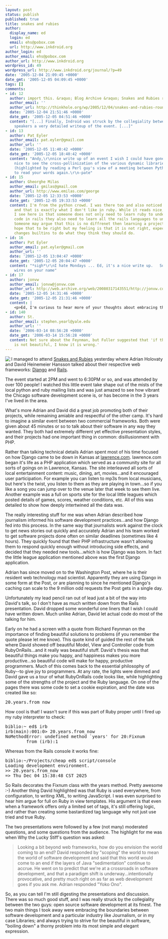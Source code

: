 ```yaml
---
layout: post
status: publish
published: true
title: snakes and rubies
author:
  display_name: ed
  login: ed
  email: ehs@pobox.com
  url: http://www.inkdroid.org
author_login: ed
author_email: ehs@pobox.com
author_url: http://www.inkdroid.org
wordpress_id: 49
wordpress_url: http://www.inkdroid.org/journal/?p=49
date: '2005-12-04 21:09:45 +0000'
date_gmt: '2005-12-05 04:09:45 +0000'
tags: []
comments:
- id: 12
  author: import this. &raquo; Blog Archive &raquo; Snakes and Rubies roundup
  author_email: ''
  author_url: http://thinkhole.org/wp/2005/12/04/snakes-and-rubies-roundup/
  date: '2005-12-04 21:51:46 +0000'
  date_gmt: '2005-12-05 04:51:46 +0000'
  content: "[...] Finally, Indroid was struck by the collegiality between the two
    speakers a very detailed writeup of the event. [...]"
- id: 13
  author: Pat Eyler
  author_email: pat.eyler@gmail.com
  author_url: ''
  date: '2005-12-05 11:40:42 +0000'
  date_gmt: '2005-12-05 18:40:42 +0000'
  content: "Andy,\r\nnice write up of an event I wish I could have gone to.  It's
    nice to see the cross-pollinization of the various dynamic libraries out there
    (highlighted by reading a Perl guy's view of a meeting between Python and Ruby).\r\n\r\nGood
    to read your words again.\r\n-pate"
- id: 15
  author: Gheorghe Milas
  author_email: gmilas@gmail.com
  author_url: http://www.emilas.com/george
  date: '2005-12-05 12:33:53 +0000'
  date_gmt: '2005-12-05 19:33:53 +0000'
  content: I'm from the python crowd. I was there too and also noticed 20.years.from_now
    and that is exactly what I don't like in ruby. While it reads nice, the danger
    I see here is that someone does not only need to learn ruby to understand the
    code in rails they also need to learn all the rails languages to understand rails.
    Someone may argue that this is no diffrenet then learning a projects api's, I
    hope that to be right but my feeling is that it is not right, expecialy when someone
    changes builtins to do what they think they should do.
- id: 16
  author: Pat Eyler
  author_email: pat.eyler@gmail.com
  author_url: ''
  date: '2005-12-05 13:04:47 +0000'
  date_gmt: '2005-12-05 20:04:47 +0000'
  content: "*sigh*\r\nI hate Mondays ... Ed, it's a nice write up.   Sorry to cross
    wires on your name"
- id: 17
  author: jonvw
  author_email: jonvw@jonvw.com
  author_url: http://web.archive.org/web/20080317143551/http://jonvw.com:80/
  date: '2005-12-05 14:31:46 +0000'
  date_gmt: '2005-12-05 21:31:46 +0000'
  content: |
    <p>Ed, I'm curious to hear more of your thoughts about embracing the boundaries between software development and libraries.  I was thinking about that a lot after hearing the presentation, as well.</p>
- id: 140
  author: St.
  author_email: stephen.yearl@yale.edu
  author_url: ''
  date: '2006-03-14 08:56:28 +0000'
  date_gmt: '2006-03-14 15:56:28 +0000'
  content: Not sure about the Feynman, but Fuller suggested that 'if the solution
    is not beautiful, I know it is wrong.'
---
```


<p><img src="https://web.archive.org/web/20060213060312/http://snakesandrubies.com/images/snakeandruby.gif" align="left" /> I managed to attend <a href="https://web.archive.org/web/20060212172955/http://snakesandrubies.com/event">Snakes and Rubies</a> yesterday where Adrian Holovaty and David Heinemeier Hansson talked about their respective web frameworks: <a href="http://www.djangoproject.com/">Django</a> and <a href="http://www.rubyonrails.org/">Rails</a>.</p>
<p>The event started at 2PM and went to 6:30PM or so, and was attended by over 100 people! I watched this little event take shape out of the mists of the local python and ruby mailing lists and was just amazed to see how vibrant the Chicago software development scene is, or has become in the 3 years I've lived in the area.</p>
<p>What's more Adrian and David did a great job promoting both of their projects, while remaining amiable and respectful of the other camp. It's hard to imagine a similar event between two commercial frameworks. Both were given about 45 minutes or so to talk about their software in any way they wanted. They both had extremely different yet effective presentation styles, and their projects had one important thing in common: disillusionment with PHP.</p>
<p>Rather than talking technical details Adrian spent most of his time focused on how Django came to be down in Kansas at <a href="http://www.lawrence.com/">lawrence.com</a>. lawrence.com began it's life as a PHP application which served as a community site for all sorts of goings on in Lawrence, Kansas. The site interleaved all sorts of local entertainment content: music, dining, art, movies...and it encouraged user participation. For example you can listen to mp3s from local musicians, but here's the twist, you listen to them as they are playing in town...so if you like a song you can jump over to the venue later that week to see them live. Another example was a full on sports site for the local little leagues which posted details of games, scores, weather conditions, etc. All of this was detailed to show how deeply intertwined all the data was.</p>
<p>The really interesting stuff for me was when Adrian described how journalism informed his software development practices...and how Django fed into this process. In the same way that journalists work against the clock to get news stories out quickly and accurately Adrian and his team worked to get software projects done often on similar deadlines (sometimes like 4 hours). They quickly found that their PHP infrastructure wasn't allowing them to respond quickly enough without introducing side effects, and decided that they needed new tools...which is how Django was born. In fact the little league application mentioned above was the first Django application.</p>
<p>Adrian has since moved on to the Washington Post, where he is their resident web technology mad scientist. Apparently they are using Django in some form at the Post, or are planning to since he mentioned Django's caching can scale to the 9 million odd requests the Post gets in a single day.</p>
<p>Unfortunately my lead pencil ran out of lead just a bit of the way into David's talk, so I don't have as much written down from the Rails presentation. David dropped some wonderful one liners that I wish I could have written down. Much unlike Adrian, David let actual code do most of the talking for him.</p>
<p>Early on he had a screen with a quote from Richard Feynman on the importance of finding beautiful solutions to problems (if you remember the quote please let me know). This quote kind of guided the rest of the talk where David showed off beautiful Model, View and Controller code from RubyOnRails...and it really was beautiful stuff. David's thesis was that beautiful things make you happy, and happiness makes you more productive...so beautiful code will make for happy, productive programmers. Much of this comes back to the essential philosophy of Ruby--to give joy to programmers. At any rate, the lights were dimmed and David gave us a tour of what RubyOnRails code looks like, while highlighting some of the strengths of the project and the Ruby language. On one of the pages there was some code to set a cookie expiration, and the date was created like so:</p>
<pre lang="ruby">20.years.from_now
</pre>
<p>How cool is that! I wasn't sure if this was part of Ruby proper until I fired up my ruby interpreter to check:</p>
<pre lang="ruby">biblio:~ ed$ irb
irb(main):001:0> 20.years.from_now
NoMethodError: undefined method `years' for 20:Fixnum
        from (irb):1   
</pre>
<p>Whereas from the Rails console it works fine:</p>
<pre lang="ruby">biblio:~/Projects/cheap ed$ script/console 
Loading development environment.
>> 20.years.from_now
=> Thu Dec 04 15:38:48 CST 2025 
</pre>
<p>So Rails decorates the Fixnum class with the years method. Pretty awesome :-) Another thing David highlighted was that Ruby is used everywhere, from configuration, to writing XML, to writing JavaScript. I was even surprised to hear him argue for full on Ruby in view templates. His argument is that even when a framework offers only a limited set of tags, it's still offering logic, and rather than creating some bastardized tag language why not just use tried and true Ruby.</p>
<p>The two presentations were followed by a few (not many) moderated questions, and some questions from the audience. The highlight for me was when Why the Lucky Stiff's question was asked:</p>
<blockquote>
<p>Looking a bit beyond web frameworks, how do you envision the world coming to an end? David responded by "scoping" the world to mean the world of software development and said that this world would come to an end if the layers of Java "sedimentation" continue to accrue. He went on to predict that we're at a crossroads in software development, and that a paradigm shift is underway...intentionally provocative, and pretty much right on as far as web development goes if you ask me. Adrian responded "Yoko Ono".</p>
</blockquote>
<p>So, as you can tell I'm still digesting the presentations and discussion. There was so much good stuff, and I was really struck by the collegiality between the two guys: open source software development at its finest. The two main things I took away were embracing the boundaries between software development and a particular industry like Journalism, or in my case Libraries; and always trying to strive for the beautiful in software, "boiling down" a thorny problem into its most simple and elegant expression.</p>
